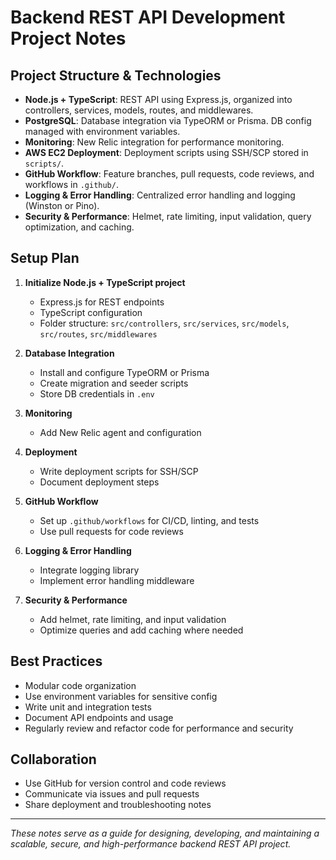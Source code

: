 # Backend REST API Development Project Notes

## Project Structure & Technologies

- **Node.js + TypeScript**: REST API using Express.js, organized into controllers, services, models, routes, and middlewares.
- **PostgreSQL**: Database integration via TypeORM or Prisma. DB config managed with environment variables.
- **Monitoring**: New Relic integration for performance monitoring.
- **AWS EC2 Deployment**: Deployment scripts using SSH/SCP stored in `scripts/`.
- **GitHub Workflow**: Feature branches, pull requests, code reviews, and workflows in `.github/`.
- **Logging & Error Handling**: Centralized error handling and logging (Winston or Pino).
- **Security & Performance**: Helmet, rate limiting, input validation, query optimization, and caching.

## Setup Plan

1. **Initialize Node.js + TypeScript project**
   - Express.js for REST endpoints
   - TypeScript configuration
   - Folder structure: `src/controllers`, `src/services`, `src/models`, `src/routes`, `src/middlewares`

2. **Database Integration**
   - Install and configure TypeORM or Prisma
   - Create migration and seeder scripts
   - Store DB credentials in `.env`

3. **Monitoring**
   - Add New Relic agent and configuration

4. **Deployment**
   - Write deployment scripts for SSH/SCP
   - Document deployment steps

5. **GitHub Workflow**
   - Set up `.github/workflows` for CI/CD, linting, and tests
   - Use pull requests for code reviews

6. **Logging & Error Handling**
   - Integrate logging library
   - Implement error handling middleware

7. **Security & Performance**
   - Add helmet, rate limiting, and input validation
   - Optimize queries and add caching where needed

## Best Practices

- Modular code organization
- Use environment variables for sensitive config
- Write unit and integration tests
- Document API endpoints and usage
- Regularly review and refactor code for performance and security

## Collaboration

- Use GitHub for version control and code reviews
- Communicate via issues and pull requests
- Share deployment and troubleshooting notes

---

_These notes serve as a guide for designing, developing, and maintaining a scalable, secure, and high-performance backend REST API project._
